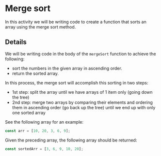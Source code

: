# Merge sort

In this activity we will be writing code to create a function that sorts an array using the merge sort method.

## Details

We will be writing code in the body of the `mergeSort` function to achieve the following:

- sort the numbers in the given array in ascending order.
- return the sorted array.

In this process, the merge sort will accomplish this sorting in two steps:

- 1st step: split the array until we have arrays of 1 item only (going down the tree)
- 2nd step: merge two arrays by comparing their elements and ordering them in ascending order (go back up the tree) until we end up with only one sorted array

See the following array for an example:

```js
const arr = [10, 20, 3, 6, 9];
```

Given the preceding array, the following array should be returned:

```js
const sortedArr = [3, 6, 9, 10, 20];
```
